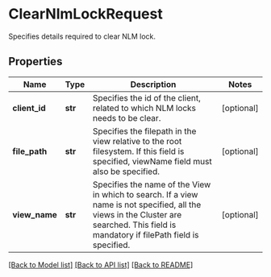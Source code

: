 # ClearNlmLockRequest

Specifies details required to clear NLM lock.

## Properties
Name | Type | Description | Notes
------------ | ------------- | ------------- | -------------
**client_id** | **str** | Specifies the id of the client, related to which NLM locks needs to be clear. | [optional] 
**file_path** | **str** | Specifies the filepath in the view relative to the root filesystem. If this field is specified, viewName field must also be specified. | [optional] 
**view_name** | **str** | Specifies the name of the View in which to search. If a view name is not specified, all the views in the Cluster are searched. This field is mandatory if filePath field is specified. | [optional] 

[[Back to Model list]](../README.md#documentation-for-models) [[Back to API list]](../README.md#documentation-for-api-endpoints) [[Back to README]](../README.md)


